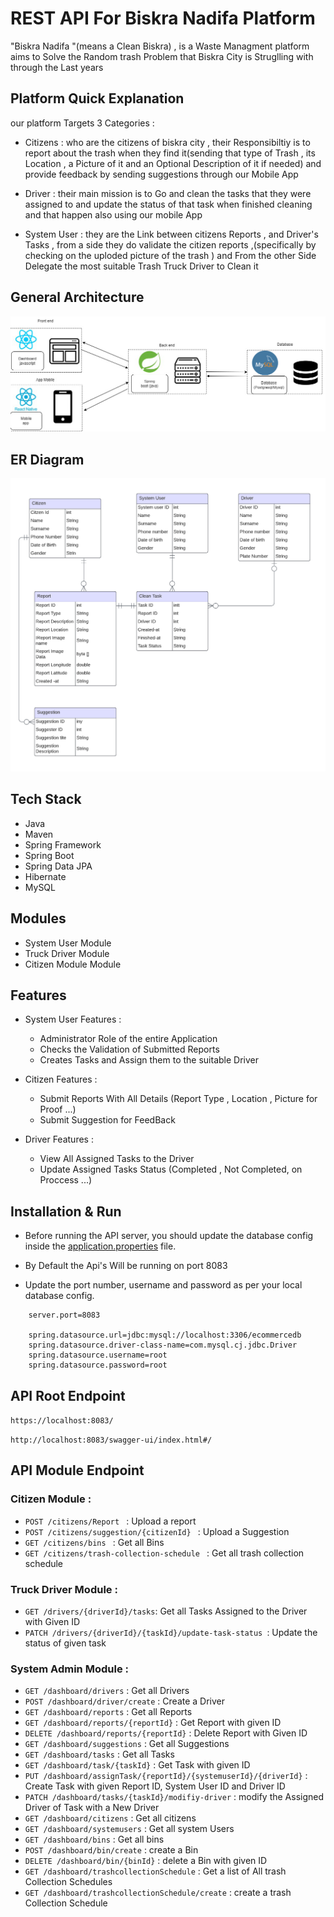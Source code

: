 # REST API For Biskra Nadifa Platform 

 "Biskra Nadifa "(means a Clean Biskra) , is a Waste Managment platform aims to Solve the Random trash Problem that Biskra City is  Struglling with through the Last years


## Platform Quick Explanation 

 our platform Targets 3 Categories :  

 - Citizens : who are  the citizens of biskra city , their Responsibiltiy is to report about the trash when they find it(sending that type of Trash , its Location , a Picture of it and an Optional Description of it if needed) and provide feedback by sending suggestions through our Mobile App

 
 - Driver : their main mission is to Go and clean the tasks that they were assigned to and update the status of that task when finished cleaning  and that happen also using our mobile App


 - System User : they are the Link between citizens Reports , and Driver's Tasks , from a side they do validate the citizen reports ,(specifically by checking on  the uploded picture of the trash ) and From the other Side Delegate the most suitable Trash Truck Driver to Clean it 

## General Architecture 
![general Architecture](/diagrams/general_architecture.png)

## ER Diagram 
![Entity Relation Diagram ](/diagrams/ER_diagram.png)
## Tech Stack
- Java
- Maven
- Spring Framework
- Spring Boot
- Spring Data JPA
- Hibernate
- MySQL
## Modules
- System User Module
- Truck Driver Module
- Citizen Module Module
## Features
  
  * System User Features : 
    * Administrator Role of the entire Application
    * Checks the Validation of Submitted Reports 
    * Creates Tasks and Assign them to the suitable Driver


 * Citizen Features : 
   * Submit Reports With All Details (Report Type , Location , Picture for Proof ...)
   * Submit Suggestion for FeedBack
   

 * Driver Features : 
    * View All Assigned Tasks to the Driver 
    * Update Assigned Tasks Status (Completed , Not Completed, on Proccess ...)
## Installation & Run 

* Before running the API server, you should update the database config inside the [application.properties](E-Commerce-Backend\src\main\resources\application.properties) file.


* By Default the Api's Will be running on port 8083


* Update the port number, username and password as per your local database config.

```
    server.port=8083

    spring.datasource.url=jdbc:mysql://localhost:3306/ecommercedb
    spring.datasource.driver-class-name=com.mysql.cj.jdbc.Driver
    spring.datasource.username=root
    spring.datasource.password=root

```

## API Root Endpoint 

`https://localhost:8083/`

`http://localhost:8083/swagger-ui/index.html#/`



## API Module Endpoint 

### Citizen Module :

* `POST /citizens/Report ` : Upload a report 
* `POST /citizens/suggestion/{citizenId} ` : Upload a Suggestion
* `GET /citizens/bins ` : Get all Bins
* `GET /citizens/trash-collection-schedule ` : Get all trash collection schedule


### Truck Driver Module  : 

*  `GET /drivers/{driverId}/tasks`: Get all Tasks Assigned to the Driver with Given ID
*  `PATCH /drivers/{driverId}/{taskId}/update-task-status `: Update the status of given task  

### System Admin Module : 

* `GET /dashboard/drivers` : Get all Drivers
* `POST /dashboard/driver/create` : Create a Driver
* `GET /dashboard/reports` : Get all Reports
* `GET /dashboard/reports/{reportId}` : Get Report with given ID
* `DELETE /dashboard/reports/{reportId}` : Delete Report with Given ID
* `GET /dashboard/suggestions` : Get all Suggestions
* `GET /dashboard/tasks` : Get all Tasks
* `GET /dashboard/task/{taskId}` : Get Task with given ID
* `PUT /dashboard/assignTask/{reportId}/{systemuserId}/{driverId}` : Create Task with given Report ID, System User ID and Driver ID
* `PATCH /dashboard/tasks/{taskId}/modifiy-driver` : modify the Assigned Driver of Task with a New Driver
* `GET /dashboard/citizens` : Get all citizens
* `GET /dashboard/systemusers` : Get all system Users 
* `GET /dashboard/bins` : Get all bins
* `POST /dashboard/bin/create` : create a Bin
* `DELETE /dashboard/bin/{binId}` : delete a Bin with given ID
* `GET /dashboard/trashcollectionSchedule` : Get a list of All trash Collection Schedules 
* `GET /dashboard/trashcollectionSchedule/create` : create a trash Collection Schedule 